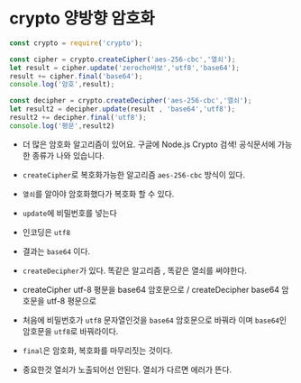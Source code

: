 # crypto 양방향 암호화

```js
const crypto = require('crypto');

const cipher = crypto.createCipher('aes-256-cbc','열쇠');
let result = cipher.update('zerocho바보','utf8','base64');
result += cipher.final('base64');
console.log('암호',result);

const decipher = crypto.createDecipher('aes-256-cbc','열쇠');
let result2 = decipher.update(result , 'base64','utf8');
result2 += decipher.final('utf8');
console.log('평문',result2)

```

- 더 많은 암호화 알고리즘이 있어요. 구글에 Node.js Crypto 검색! 공식문서에 가능한 종류가 나와 있습니다.

- `createCipher`로 복호화가능한 알고리즘 `aes-256-cbc` 방식이 있다. 

- `열쇠`를 알아야 암호화했다가 복호화 할 수 있다.

- `update`에 비밀번호를 넣는다

- 인코딩은 `utf8`

- 결과는 `base64` 이다. 

- `createDecipher`가 있다. 똑같은 알고리즘 , 똑같은 열쇠를 써야한다.

- createCipher utf-8 평문을 base64 암호문으로 / createDecipher base64 암호문을 utf-8 평문으로 

- 처음에 비밀번호가 `utf8` 문자열인것을 `base64` 암호문으로 바꿔라 이며 `base64`인 암호문을 `utf8`로 바꿔라이다. 

- `final`은 암호화, 복호화를 마무리짓는 것이다.

- 중요한것 열쇠가 노출되어선 안된다. 열쇠가 다르면 에러가 뜬다. 